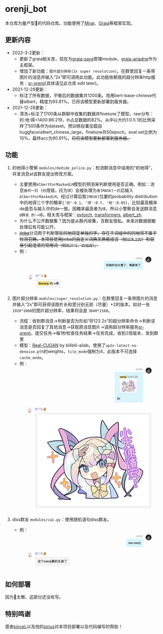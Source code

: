 # orenji_bot

本仓库为量产型🍊的代码仓库。功能使用了[Mirai](https://github.com/mamoe/mirai)、[Graia](https://github.com/GraiaProject/)等框架实现。

## 更新内容
- 2022-3-2更新：
  - 更新了graia相关库，现在为[graia-saya](https://github.com/GraiaProject/Saya)管理module，[graia-ariadne](https://github.com/GraiaProject/Ariadne/)作为主框架。
  - 增加了新功能：`图片超分辨率(2x super resolution)`。在群里回复一条带图片的消息并输入“2x”即可调用此功能。此功能依赖我的超分辨率http服务：[sr-orenji](http://sr-orenji.ml:6990/)(具体请见此仓库 edit later)。
- 2021-12-29更新：
  - 标注了所有数据，平衡后的数据集共1200条。改用bert-base-chinese代替albert，精度为93.81%。已将该模型更新部署到服务器。
- 2021-12-28更新：
  - 清洗+标注了1700条从群聊中收集的数据并finetune了模型。raw分布：的:地:得=1400:86:219，`的`占总数据的82%。从中以大约1:0.5:1的比例采样了500条作为dataset。预训练权重加载自huggface/albert_chinese_large，finetune共50epoch。eval set比例为10%，最终acc为90.91%。~~已将该模型更新部署到服务器。~~


## 功能
1. 的地得小警察 `modules/dedide_police.py`：检测群消息中误用的“的地得”，并发消息at该群友提出修改方案。
    - 主要使用`AlbertForMaskedLM`模型的预测来判断使用是否正确。例如：消息`香的一匹`（`的`用错，应为`得`）会被处理为`香[MASK]一匹`后输入`AlbertForMaskedLM`，经过计算后取`[MASK]`位置的probability distribution中的地得三个字的概率`{'的':0.1, '得':0.7, '地':0.05}`，比较最高概率de是否与输入中的de一致。因概率最高者为`得`，所以小警察会发送群消息`@群友 的->得`。相关库与框架：[pytorch](https://github.com/pytorch/pytorch), [transformers](https://github.com/huggingface/transformers), [albert_zh](https://github.com/brightmart/albert_zh).
    - 为什么不公开数据集？因为是从群内收集，含群友隐私。未来对数据脱敏处理后有可能公开。
    - ~~[jieba](https://github.com/fxsjy/jieba)~~分词用于判断哪~~些的地得是单独的字。存在于词组中的的地得不属于检测范畴。本项目使用jieba的自定义词典来屏蔽成语（如`众矢之的`）和容易引起混淆的常用词（如`的卢马`、`的地得`）。~~
    - 例：![Alt text](images/dedide_example.png?raw=true "dedide_example")

2. 图片超分辨率 `modules/super_resolution.py`：在群里回复一条带图片的消息并输入“2x”即可获得该图片长和宽分别无损（尽量）\*2的版本。如对一张`1920*1080`的图片超分辨率，结果将会是 `3840*2160`。
    - 流程：收到群消息->判断是否为形如“@123 2x”的超分辨率命令->判断该消息是否回复了其他消息->获取原消息图片->调用超分辨率服务[sr-orenji](http://sr-orenji.ml:6990/)，提交任务->每1秒检查任务结果->任务完成，收到2倍版本，发到群里
    - 模型：[Real-CUGAN](https://github.com/bilibili/ailab/tree/main/Real-CUGAN) by bilibili-ailab。使用了`up2x-latest-no-denoise.pth`的weights，`tile_mode`强制为4，此版本不可选择`cache_mode`。
    - 例：![Alt text](images/sr_example.png?raw=true "sr_example")

3. diss群友 `modules/cai.py`：使用随机语句diss群友。
    - 例：![Alt text](images/cai_example.png?raw=true "cai_example")

## 如何部署
因为🍊太懒，这部分还没有写。

## 特别鸣谢
感谢[sinceL](https://github.com/vayske)以及他的[sirius](https://github.com/vayske/sirius)对本项目部署以及代码编写的帮助！
